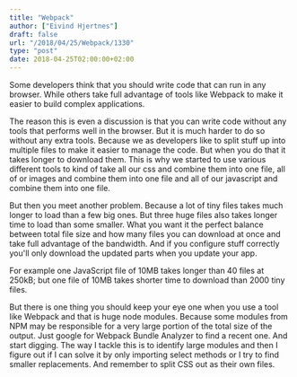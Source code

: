 ```yaml
---
title: "Webpack"
author: ["Eivind Hjertnes"]
draft: false
url: "/2018/04/25/Webpack/1330"
type: "post"
date: 2018-04-25T02:00:00+02:00
---
```


Some developers think that you should write code that can run in any
browser. While others take full advantage of tools like Webpack to make
it easier to build complex applications.

The reason this is even a discussion is that you can write code without
any tools that performs well in the browser. But it is much harder to do
so without any extra tools. Because we as developers like to split stuff
up into multiple files to make it easier to manage the code. But when
you do that it takes longer to download them. This is why we started to
use various different tools to kind of take all our css and combine them
into one file, all of or images and combine them into one file and all
of our javascript and combine them into one file.

But then you meet another problem. Because a lot of tiny files takes
much longer to load than a few big ones. But three huge files also takes
longer time to load than some smaller. What you want it the perfect
balance between total file size and how many files you can download at
once and take full advantage of the bandwidth. And if you configure
stuff correctly you'll only download the updated parts when you update
your app.

For example one JavaScript file of 10MB takes longer than 40 files at
250kB; but one file of 10MB takes shorter time to download than 2000
tiny files.

But there is one thing you should keep your eye one when you use a tool
like Webpack and that is huge node modules. Because some modules from
NPM may be responsible for a very large portion of the total size of the
output. Just google for Webpack Bundle Analyzer to find a recent one.
And start digging. The way I tackle this is to identify large modules
and then I figure out if I can solve it by only importing select methods
or I try to find smaller replacements. And remember to split CSS out as
their own files.
